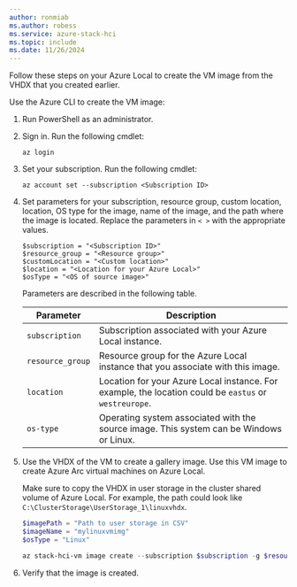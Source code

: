 ```yaml
---
author: ronmiab
ms.author: robess
ms.service: azure-stack-hci
ms.topic: include
ms.date: 11/26/2024
---
```


Follow these steps on your Azure Local to create the VM image from the VHDX that you created earlier.

Use the Azure CLI to create the VM image:

1. Run PowerShell as an administrator.

1. Sign in. Run the following cmdlet:

    ```azurecli
    az login
    ```

1. Set your subscription. Run the following cmdlet:

    ```azurecli
    az account set --subscription <Subscription ID>
    ```

1. Set parameters for your subscription, resource group, custom location, location, OS type for the image, name of the image, and the path where the image is located. Replace the parameters in `< >` with the appropriate values.

    ```azurecli
    $subscription = "<Subscription ID>"
    $resource_group = "<Resource group>"
    $customLocation = "<Custom location>"
    $location = "<Location for your Azure Local>"
    $osType = "<OS of source image>"
    ```

    Parameters are described in the following table.

    | Parameter      | Description                                                                                |
    |----------------|--------------------------------------------------------------------------------------------|
    | `subscription`   | Subscription associated with your Azure Local instance.        |
    | `resource_group` | Resource group for the Azure Local instance that you associate with this image.        |
    | `location`       | Location for your Azure Local instance. For example, the location could be `eastus` or `westreurope`. |
    | `os-type`         | Operating system associated with the source image. This system can be Windows or Linux.           |

1. Use the VHDX of the VM to create a gallery image. Use this VM image to create Azure Arc virtual machines on Azure Local.

    Make sure to copy the VHDX in user storage in the cluster shared volume of Azure Local. For example, the path could look like `C:\ClusterStorage\UserStorage_1\linuxvhdx`.

    ```powershell
    $imagePath = "Path to user storage in CSV" 
    $imageName = "mylinuxvmimg" 
    $osType = "Linux"

    az stack-hci-vm image create --subscription $subscription -g $resource_group --custom-location $customLocation --location $location --image-path $imagePath --name $imageName --debug --os-type $osType 
    ```

1. Verify that the image is created.
